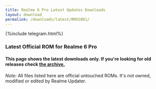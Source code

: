 ```yaml
---
title: Realme 6 Pro Latest Updates Downloads
layout: download
permalink: /downloads/latest/RMX2061/
---
```

<script>
    $(document).ready(function () {
        loadLatest("RMX2061");
    });
</script>

{%include telegram.html%}

<div class="col-12 mx-auto">
    <h3 class="title bg-light p-2 rounded">Latest Official ROM for Realme 6 Pro</h3>
    <h4>This page shows the latest downloads only. If you're looking for old releases check
        <a href="/downloads/archive/RMX2061/">the archive.</a></h4>
    <p><i>Note: </i>All files listed here are official untouched ROMs.
        It's not owned, modified or edited by Realme Updater.</p>
    <div id="downloads">
    </div>
</div>